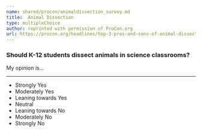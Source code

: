 ```yaml
---
name: shared/procon/animaldissection_survey.md
title:  Animal Dissection 
type: multipleChoice
author: reprinted with permission of ProCon.org
url: https://procon.org/headlines/top-3-pros-and-cons-of-animal-dissection/ 
---
```


###  Should K-12 students dissect animals in science classrooms?

My opinion is...

---

- Strongly Yes
- Moderately Yes
- Leaning towards Yes
- Neutral
- Leaning towards No
- Moderately No
- Strongly No

